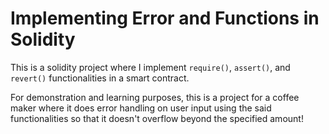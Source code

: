 # Implementing Error and Functions in Solidity

This is a solidity project where I implement `require()`, `assert()`, and `revert()` functionalities in a smart contract.

For demonstration and learning purposes, this is a project for a coffee maker where it does error handling on user input using the said functionalities so that it doesn't overflow beyond the specified amount!
